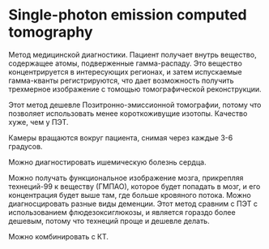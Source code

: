 # Single-photon emission computed tomography
Метод медицинской диагностики. Пациент получает внутрь вещество, содержащее атомы, подверженные гамма-распаду. Это вещество концентрируется в интересующих регионах, и затем испускаемые гамма-кванты регистрируются, что дает возможность получить трехмерное изображение с томощью томографической реконструкции.

Этот метод дешевле Позитронно-эмиссионной томографии, потому что позволяет использовать менее короткоживущие изотопы. Качество хуже, чем у ПЭТ.

Камеры вращаются вокруг пациента, снимая через каждые 3-6 градусов.

Можно диагностировать ишемическую болезнь сердца.

Можно получать функциональное изображение мозга, прикрепляя технеций-99 к веществу (ГМПАО), которое будет попадать в мозг, и его концентрация будет выше там, где больше кровяного потока. Можно диагносцировать разные виды деменции. Этот метод сравним с ПЭТ с использованием флюдезоксиглюкозы, и является гораздо более дешевым, потому что технеций проще и дешевле делать.

Можно комбинировать с КТ.